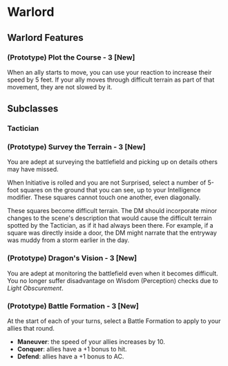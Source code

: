 # Warlord

## Warlord Features

### (Prototype) Plot the Course - 3 [New]

When an ally starts to move, you can use your reaction to increase their speed by 5 feet. If your ally moves through difficult terrain as part of that movement, they are not slowed by it.

## Subclasses

### Tactician

### (Prototype) Survey the Terrain - 3 [New]

You are adept at surveying the battlefield and picking up on details others may have missed.

When Initiative is rolled and you are not Surprised, select a number of 5-foot squares on the ground that you can see, up to your Intelligence modifier. These squares cannot touch one another, even diagonally.

These squares become difficult terrain. The DM should incorporate minor changes to the scene's description that would cause the difficult terrain spotted by the Tactician, as if it had always been there. For example, if a square was directly inside a door, the DM might narrate that the entryway was muddy from a storm earlier in the day.

### (Prototype) Dragon's Vision - 3 [New]

You are adept at monitoring the battlefield even when it becomes difficult. You no longer suffer disadvantage on Wisdom (Perception) checks due to _Light Obscurement_.

### (Prototype) Battle Formation - 3 [New]

At the start of each of your turns, select a Battle Formation to apply to your allies that round.

- **Maneuver**: the speed of your allies increases by 10.
- **Conquer**: allies have a +1 bonus to hit.
- **Defend**: allies have a +1 bonus to AC.

